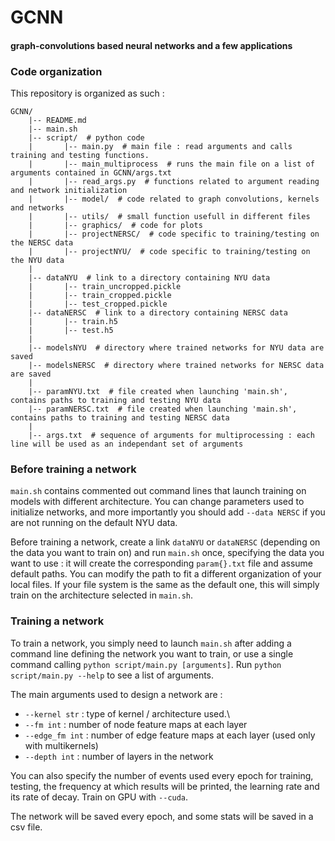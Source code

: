 # GCNN

#### graph-convolutions based neural networks and a few applications 

### Code organization
This repository is organized as such :
```
GCNN/
    |-- README.md
    |-- main.sh
    |-- script/  # python code
    |   	|-- main.py  # main file : read arguments and calls training and testing functions.
    |		|-- main_multiprocess  # runs the main file on a list of arguments contained in GCNN/args.txt
    |		|-- read_args.py  # functions related to argument reading and network initialization
    |		|-- model/  # code related to graph convolutions, kernels and networks
    |		|-- utils/  # small function usefull in different files
    |		|-- graphics/  # code for plots
    |		|-- projectNERSC/  # code specific to training/testing on the NERSC data
    |		|-- projectNYU/  # code specific to training/testing on the NYU data
    |
    |-- dataNYU  # link to a directory containing NYU data
    |		|-- train_uncropped.pickle
    |		|-- train_cropped.pickle
    |		|-- test_cropped.pickle
    |-- dataNERSC  # link to a directory containing NERSC data
    |		|-- train.h5
    |		|-- test.h5
    |
    |-- modelsNYU  # directory where trained networks for NYU data are saved
    |-- modelsNERSC  # directory where trained networks for NERSC data are saved
    |
    |-- paramNYU.txt  # file created when launching 'main.sh', contains paths to training and testing NYU data
    |-- paramNERSC.txt  # file created when launching 'main.sh', contains paths to training and testing NERSC data
    |
    |-- args.txt  # sequence of arguments for multiprocessing : each line will be used as an independant set of arguments
```

### Before training a network

`main.sh` contains commented out command lines that launch training on models with different architecture. You can change parameters used to initialize networks, and more importantly you should add `--data NERSC` if you are not running on the default NYU data.

Before training a network, create a link `dataNYU` or `dataNERSC` (depending on the data you want to train on) and run `main.sh` once, specifying the data you want to use : it will create the corresponding `param{}.txt` file and assume default paths. You can modify the path to fit a different organization of your local files. If your file system is the same as the default one, this will simply train on the architecture selected in `main.sh`.

### Training a network

To train a network, you simply need to launch `main.sh` after adding a command line defining the network you want to train, or use a single command calling `python script/main.py [arguments]`. Run `python script/main.py --help` to see a list of arguments.

The main arguments used to design a network are :
* `--kernel str` : type of kernel / architecture used.\
* `--fm int` : number of node feature maps at each layer
* `--edge_fm int` : number of edge feature maps at each layer (used only with multikernels)
* `--depth int` : number of layers in the network

You can also specify the number of events used every epoch for training, testing, the frequency at which results will be printed, the learning rate and its rate of decay. Train on GPU with `--cuda`.

The network will be saved every epoch, and some stats will be saved in a csv file.
